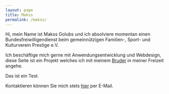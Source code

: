 ```yaml
---
layout: page
title: Makss
permalink: /makss/
---
```


Hi, mein Name ist Makss Golubs und ich absolviere momentan einen Bundesfreiwilligendienst beim gemeinnützigen Familien-, Sport- und Kulturverein Prestige e.V.

Ich beschäftige mich gerne mit Anwendungsentwicklung und Webdesign, diese Seite ist ein Projekt welches ich mit meinem [Bruder](golubs.de/Oleg) in meiner Freizeit angehe.

Das ist ein Test.

Kontaktieren können Sie mich stets [hier][email] per E-Mail.

[email]: mailto:makss.golubs@gmail.com
